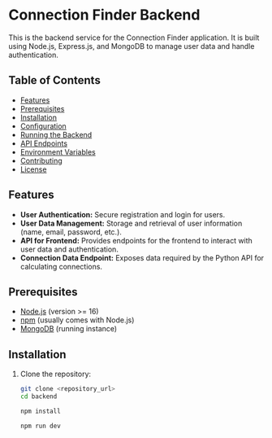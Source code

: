 # Connection Finder Backend

This is the backend service for the Connection Finder application. It is built using Node.js, Express.js, and MongoDB to manage user data and handle authentication.

## Table of Contents

- [Features](#features)
- [Prerequisites](#prerequisites)
- [Installation](#installation)
- [Configuration](#configuration)
- [Running the Backend](#running-the-backend)
- [API Endpoints](#api-endpoints)
- [Environment Variables](#environment-variables)
- [Contributing](#contributing)
- [License](#license)

## Features

- **User Authentication:** Secure registration and login for users.
- **User Data Management:** Storage and retrieval of user information (name, email, password, etc.).
- **API for Frontend:** Provides endpoints for the frontend to interact with user data and authentication.
- **Connection Data Endpoint:** Exposes data required by the Python API for calculating connections.

## Prerequisites

- [Node.js](https://nodejs.org/) (version >= 16)
- [npm](https://www.npmjs.com/) (usually comes with Node.js)
- [MongoDB](https://www.mongodb.com/) (running instance)

## Installation

1. Clone the repository:
   ```bash
   git clone <repository_url>
   cd backend

   npm install

   npm run dev

